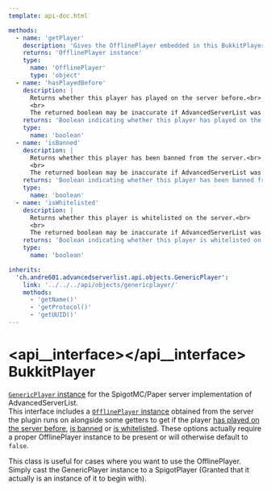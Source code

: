 ```yaml
---
template: api-doc.html

methods:
  - name: 'getPlayer'
    description: 'Gives the OfflinePlayer embedded in this BukkitPlayer.'
    returns: 'OfflinePlayer instance'
    type:
      name: 'OfflinePlayer'
      type: 'object'
  - name: 'hasPlayedBefore'
    description: |
      Returns whether this player has played on the server before.<br>
      <br>
      The returned boolean may be inaccurate if AdvancedServerList was unable to obtain a valid OfflinePlayer instance.
    returns: 'Boolean indicating whether this player has played on the server before.'
    type:
      name: 'boolean'
  - name: 'isBanned'
    description: |
      Returns whether this player has been banned from the server.<br>
      <br>
      The returned boolean may be inaccurate if AdvancedServerList was unable to obtain a valid OfflinePlayer instance.
    returns: 'Boolean indicating whether this player has been banned from the server.'
    type:
      name: 'boolean'
  - name: 'isWhitelisted'
    description: |
      Returns whether this player is whitelisted on the server.<br>
      <br>
      The returned boolean may be inaccurate if AdvancedServerList was unable to obtain a valid OfflinePlayer instance.
    returns: 'Boolean indicating whether this player is whitelisted on the server.'
    type:
      name: 'boolean'

inherits:
  'ch.andre601.advancedserverlist.api.objects.GenericPlayer':
    link: '../../../api/objects/genericplayer/'
    methods:
      - 'getName()'
      - 'getProtocol()'
      - 'getUUID()'
---
```


# <api__interface></api__interface> BukkitPlayer

[`GenericPlayer` instance](../../api/objects/genericplayer.md) for the SpigotMC/Paper server implementation of AdvancedServerList.  
This interface includes a [`OfflinePlayer` instance](#getplayer()) obtained from the server the plugin runs on alongside some getters to get if the player [has played on the server before](#hasplayedbefore()), [is banned](#isbanned()) or [is whitelisted](#iswhitelisted()). These options actually require a proper OfflinePlayer instance to be present or will otherwise default to `false`.

This class is useful for cases where you want to use the OfflinePlayer. Simply cast the GenericPlayer instance to a SpigotPlayer (Granted that it actually is an instance of it to begin with).